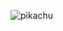 ![pikachu](https://user-images.githubusercontent.com/73972922/182419131-a37a575a-4dd8-416a-9812-847a4c03d584.png)
